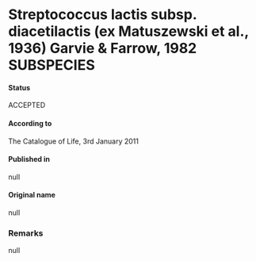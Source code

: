 # Streptococcus lactis subsp. diacetilactis (ex Matuszewski et al., 1936) Garvie & Farrow, 1982 SUBSPECIES

#### Status
ACCEPTED

#### According to
The Catalogue of Life, 3rd January 2011

#### Published in
null

#### Original name
null

### Remarks
null